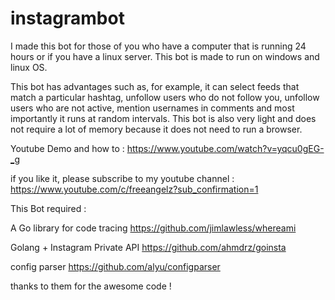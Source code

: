 # instagrambot

I made this bot for those of you who have a computer that is running 24 hours or if you have a linux server. This bot is made to run on windows and linux OS.

This bot has advantages such as, for example, it can select feeds that match a particular hashtag, unfollow users who do not follow you, unfollow users who are not active, mention usernames in comments and most importantly it runs at random intervals. This bot is also very light and does not require a lot of memory because it does not need to run a browser.

Youtube Demo and how to :
https://www.youtube.com/watch?v=yqcu0gEG-_g

if you like it, please subscribe to my youtube channel :
https://www.youtube.com/c/freeangelz?sub_confirmation=1

This Bot required :

A Go library for code tracing
https://github.com/jimlawless/whereami

Golang + Instagram Private API
https://github.com/ahmdrz/goinsta

config parser
https://github.com/alyu/configparser

thanks to them for the awesome code !
